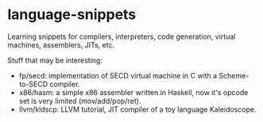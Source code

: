 language-snippets
=================

Learning snippets for compilers, interpreters, code generation, virtual machines, assemblers, JITs, etc.

Stuff that may be interesting:

- fp/secd: implementation of SECD virtual machine in C with a Scheme-to-SECD compiler.
- x86/hasm: a simple x86 assembler written in Haskell, now it's opcode set is very limited (mov/add/pop/ret).
- llvm/kldscp: LLVM tutorial, JIT compiler of a toy language Kaleidoscope.

